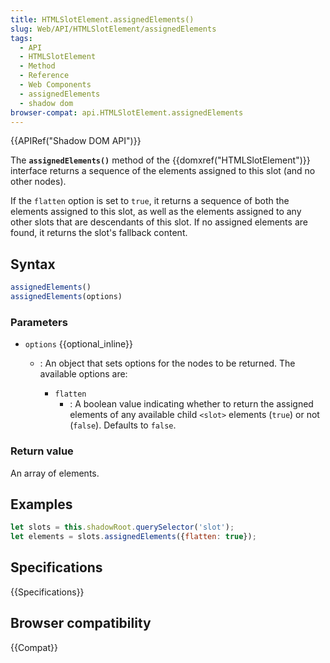 ```yaml
---
title: HTMLSlotElement.assignedElements()
slug: Web/API/HTMLSlotElement/assignedElements
tags:
  - API
  - HTMLSlotElement
  - Method
  - Reference
  - Web Components
  - assignedElements
  - shadow dom
browser-compat: api.HTMLSlotElement.assignedElements
---
```

{{APIRef("Shadow DOM API")}}

The **`assignedElements()`** method of the {{domxref("HTMLSlotElement")}}
interface returns a sequence of the elements assigned to this slot (and no
other nodes).

If the `flatten` option is set to `true`, it returns a sequence of both the elements assigned to this slot, as well as the elements assigned to any other slots that are descendants of this slot. If no assigned elements are found, it returns the slot's fallback content.

## Syntax

```js
assignedElements()
assignedElements(options)
```

### Parameters

- `options` {{optional_inline}}

  - : An object that sets options for the nodes to be returned. The available options are:

    - `flatten`
      - : A boolean value indicating whether to return the
        assigned elements of any available child `<slot>` elements
        (`true`) or not (`false`). Defaults to `false`.

### Return value

An array of elements.

## Examples

```js
let slots = this.shadowRoot.querySelector('slot');
let elements = slots.assignedElements({flatten: true});
```

## Specifications

{{Specifications}}

## Browser compatibility

{{Compat}}
